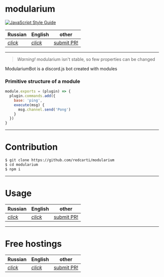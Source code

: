 # modularium

[![JavaScript Style Guide](https://img.shields.io/badge/code_style-standard-brightgreen.svg)](https://standardjs.com)

| **Russian** | **English** | other |
| --- | --- | ---|
| [*click*](docs/ru_RU/readme.md) | [*click*](docs/en_US/readme.md) | [submit PR!](https://github.com/redcarti/modularium/pulls) |

---

> *Warning!* modularium isn't stable, so few properties can be changed

ModulariumBot is a discord.js bot created with modules

### Primitive structure of a module
```js
module.exports = (plugin) => {
  plugin.commands.add({
    base: 'ping',
    execute(msg) {
      msg.channel.send('Pong')
    }
  })
}
```
___

# Contribution
```bash
$ git clone https://github.com/redcarti/modularium
$ cd modularium
$ npm i
```
___

# Usage

| **Russian** | **English** | other |
| --- | --- | --- |
| [*click*](../ru_RU/usage.md) | [*click*](../en_US/usage.md) | [submit PR!](https://github.com/redcarti/modularium/pulls) |

___

# Free hostings

| **Russian** | **English** | other |
| --- | --- | --- |
| [*click*](../ru_RU/freehost.md) | [*click*](../en_US/freehost.md) | [submit PR!](https://github.com/redcarti/modularium/pulls) |

